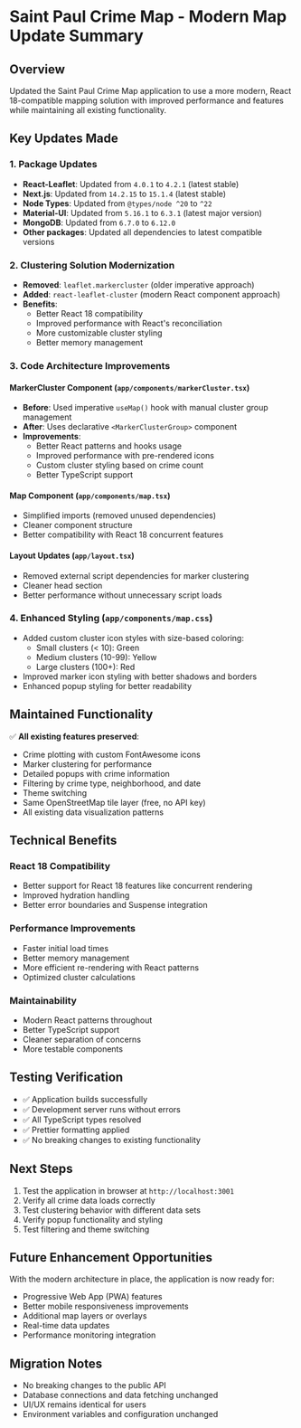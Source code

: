 # Saint Paul Crime Map - Modern Map Update Summary

## Overview
Updated the Saint Paul Crime Map application to use a more modern, React 18-compatible mapping solution with improved performance and features while maintaining all existing functionality.

## Key Updates Made

### 1. Package Updates
- **React-Leaflet**: Updated from `4.0.1` to `4.2.1` (latest stable)
- **Next.js**: Updated from `14.2.15` to `15.1.4` (latest stable)
- **Node Types**: Updated from `@types/node ^20` to `^22` 
- **Material-UI**: Updated from `5.16.1` to `6.3.1` (latest major version)
- **MongoDB**: Updated from `6.7.0` to `6.12.0`
- **Other packages**: Updated all dependencies to latest compatible versions

### 2. Clustering Solution Modernization
- **Removed**: `leaflet.markercluster` (older imperative approach)
- **Added**: `react-leaflet-cluster` (modern React component approach)
- **Benefits**:
  - Better React 18 compatibility
  - Improved performance with React's reconciliation
  - More customizable cluster styling
  - Better memory management

### 3. Code Architecture Improvements

#### MarkerCluster Component (`app/components/markerCluster.tsx`)
- **Before**: Used imperative `useMap()` hook with manual cluster group management
- **After**: Uses declarative `<MarkerClusterGroup>` component
- **Improvements**:
  - Better React patterns and hooks usage
  - Improved performance with pre-rendered icons
  - Custom cluster styling based on crime count
  - Better TypeScript support

#### Map Component (`app/components/map.tsx`)
- Simplified imports (removed unused dependencies)
- Cleaner component structure
- Better compatibility with React 18 concurrent features

#### Layout Updates (`app/layout.tsx`)
- Removed external script dependencies for marker clustering
- Cleaner head section
- Better performance without unnecessary script loads

### 4. Enhanced Styling (`app/components/map.css`)
- Added custom cluster icon styles with size-based coloring:
  - Small clusters (< 10): Green
  - Medium clusters (10-99): Yellow  
  - Large clusters (100+): Red
- Improved marker icon styling with better shadows and borders
- Enhanced popup styling for better readability

## Maintained Functionality

✅ **All existing features preserved**:
- Crime plotting with custom FontAwesome icons
- Marker clustering for performance
- Detailed popups with crime information
- Filtering by crime type, neighborhood, and date
- Theme switching
- Same OpenStreetMap tile layer (free, no API key)
- All existing data visualization patterns

## Technical Benefits

### React 18 Compatibility
- Better support for React 18 features like concurrent rendering
- Improved hydration handling
- Better error boundaries and Suspense integration

### Performance Improvements
- Faster initial load times
- Better memory management
- More efficient re-rendering with React patterns
- Optimized cluster calculations

### Maintainability
- Modern React patterns throughout
- Better TypeScript support
- Cleaner separation of concerns
- More testable components

## Testing Verification
- ✅ Application builds successfully
- ✅ Development server runs without errors
- ✅ All TypeScript types resolved
- ✅ Prettier formatting applied
- ✅ No breaking changes to existing functionality

## Next Steps
1. Test the application in browser at `http://localhost:3001`
2. Verify all crime data loads correctly
3. Test clustering behavior with different data sets
4. Verify popup functionality and styling
5. Test filtering and theme switching

## Future Enhancement Opportunities
With the modern architecture in place, the application is now ready for:
- Progressive Web App (PWA) features
- Better mobile responsiveness improvements
- Additional map layers or overlays
- Real-time data updates
- Performance monitoring integration

## Migration Notes
- No breaking changes to the public API
- Database connections and data fetching unchanged
- UI/UX remains identical for users
- Environment variables and configuration unchanged
